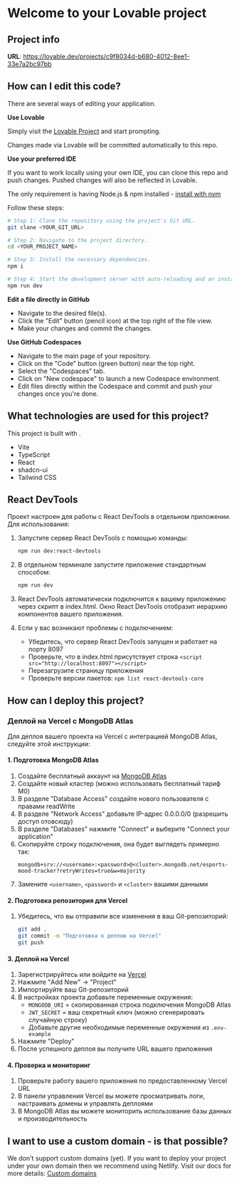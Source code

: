 # Welcome to your Lovable project

## Project info

**URL**: https://lovable.dev/projects/c9f8034d-b680-4012-8ee1-33e7a2bc97bb

## How can I edit this code?

There are several ways of editing your application.

**Use Lovable**

Simply visit the [Lovable Project](https://lovable.dev/projects/c9f8034d-b680-4012-8ee1-33e7a2bc97bb) and start prompting.

Changes made via Lovable will be committed automatically to this repo.

**Use your preferred IDE**

If you want to work locally using your own IDE, you can clone this repo and push changes. Pushed changes will also be reflected in Lovable.

The only requirement is having Node.js & npm installed - [install with nvm](https://github.com/nvm-sh/nvm#installing-and-updating)

Follow these steps:

```sh
# Step 1: Clone the repository using the project's Git URL.
git clone <YOUR_GIT_URL>

# Step 2: Navigate to the project directory.
cd <YOUR_PROJECT_NAME>

# Step 3: Install the necessary dependencies.
npm i

# Step 4: Start the development server with auto-reloading and an instant preview.
npm run dev
```

**Edit a file directly in GitHub**

- Navigate to the desired file(s).
- Click the "Edit" button (pencil icon) at the top right of the file view.
- Make your changes and commit the changes.

**Use GitHub Codespaces**

- Navigate to the main page of your repository.
- Click on the "Code" button (green button) near the top right.
- Select the "Codespaces" tab.
- Click on "New codespace" to launch a new Codespace environment.
- Edit files directly within the Codespace and commit and push your changes once you're done.

## What technologies are used for this project?

This project is built with .

- Vite
- TypeScript
- React
- shadcn-ui
- Tailwind CSS

## React DevTools

Проект настроен для работы с React DevTools в отдельном приложении. Для использования:

1. Запустите сервер React DevTools с помощью команды:
   ```sh
   npm run dev:react-devtools
   ```

2. В отдельном терминале запустите приложение стандартным способом:
   ```sh
   npm run dev
   ```

3. React DevTools автоматически подключится к вашему приложению через скрипт в index.html. Окно React DevTools отобразит иерархию компонентов вашего приложения.

4. Если у вас возникают проблемы с подключением:
   - Убедитесь, что сервер React DevTools запущен и работает на порту 8097
   - Проверьте, что в index.html присутствует строка `<script src="http://localhost:8097"></script>`
   - Перезагрузите страницу приложения
   - Проверьте версии пакетов: `npm list react-devtools-core`

## How can I deploy this project?

### Деплой на Vercel с MongoDB Atlas

Для деплоя вашего проекта на Vercel с интеграцией MongoDB Atlas, следуйте этой инструкции:

#### 1. Подготовка MongoDB Atlas

1. Создайте бесплатный аккаунт на [MongoDB Atlas](https://www.mongodb.com/cloud/atlas/register)
2. Создайте новый кластер (можно использовать бесплатный тариф M0)
3. В разделе "Database Access" создайте нового пользователя с правами readWrite
4. В разделе "Network Access" добавьте IP-адрес 0.0.0.0/0 (разрешить доступ отовсюду)
5. В разделе "Databases" нажмите "Connect" и выберите "Connect your application"
6. Скопируйте строку подключения, она будет выглядеть примерно так:
   ```
   mongodb+srv://<username>:<password>@<cluster>.mongodb.net/esports-mood-tracker?retryWrites=true&w=majority
   ```
7. Замените `<username>`, `<password>` и `<cluster>` вашими данными

#### 2. Подготовка репозитория для Vercel

1. Убедитесь, что вы отправили все изменения в ваш Git-репозиторий:
   ```sh
   git add .
   git commit -m "Подготовка к деплою на Vercel"
   git push
   ```

#### 3. Деплой на Vercel

1. Зарегистрируйтесь или войдите на [Vercel](https://vercel.com/)
2. Нажмите "Add New" -> "Project"
3. Импортируйте ваш Git-репозиторий
4. В настройках проекта добавьте переменные окружения:
   - `MONGODB_URI` = скопированная строка подключения MongoDB Atlas
   - `JWT_SECRET` = ваш секретный ключ (можно сгенерировать случайную строку)
   - Добавьте другие необходимые переменные окружения из `.env-example`
5. Нажмите "Deploy"
6. После успешного деплоя вы получите URL вашего приложения

#### 4. Проверка и мониторинг

1. Проверьте работу вашего приложения по предоставленному Vercel URL
2. В панели управления Vercel вы можете просматривать логи, настраивать домены и управлять деплоями
3. В MongoDB Atlas вы можете мониторить использование базы данных и производительность

## I want to use a custom domain - is that possible?

We don't support custom domains (yet). If you want to deploy your project under your own domain then we recommend using Netlify. Visit our docs for more details: [Custom domains](https://docs.lovable.dev/tips-tricks/custom-domain/)
